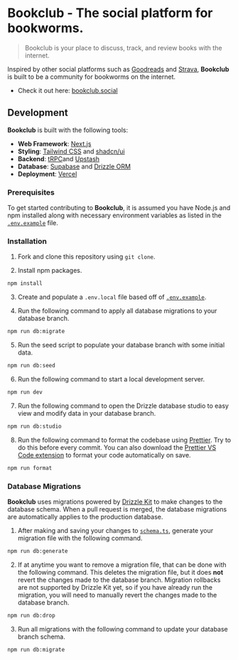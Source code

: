 # Bookclub - The social platform for bookworms.

> Bookclub is your place to discuss, track, and review books with the internet.

Inspired by other social platforms such as [Goodreads](https://www.goodreads.com/) and [Strava](https://strava.com/), **Bookclub** is built to be a community for bookworms on the internet.

- Check it out here: [bookclub.social](https://bookclub.social/)

## Development

**Bookclub** is built with the following tools:

- **Web Framework**: [Next.js](https://nextjs.org/)
- **Styling**: [Tailwind CSS](https://tailwindcss.com/) and [shadcn/ui](https://ui.shadcn.com/)
- **Backend**: [tRPC](https://trpc.io/)and [Upstash](https://upstash.com/)
- **Database**: [Supabase](https://supabase.com/) and [Drizzle ORM](https://orm.drizzle.team/)
- **Deployment**: [Vercel](https://vercel.com/)

### Prerequisites

To get started contributing to **Bookclub**, it is assumed you have Node.js and npm installed along with necessary environment variables as listed in the [`.env.example`](.env.example) file.

### Installation

1. Fork and clone this repository using `git clone`.

2. Install npm packages.

```zsh
npm install
```

3. Create and populate a `.env.local` file based off of [`.env.example`](.env.example).

4. Run the following command to apply all database migrations to your database branch.

```zsh
npm run db:migrate
```

5. Run the seed script to populate your database branch with some initial data.

```zsh
npm run db:seed
```

6. Run the following command to start a local development server.

```zsh
npm run dev
```

7. Run the following command to open the Drizzle database studio to easy view and modify data in your database branch.

```zsh
npm run db:studio
```

8. Run the following command to format the codebase using [Prettier](https://prettier.io/). Try to do this before every commit. You can also download the [Prettier VS Code extension](https://marketplace.visualstudio.com/items?itemName=esbenp.prettier-vscode) to format your code automatically on save.

```zsh
npm run format
```

### Database Migrations

**Bookclub** uses migrations powered by [Drizzle Kit](https://orm.drizzle.team/kit-docs/overview) to make changes to the database schema. When a pull request is merged, the database migrations are automatically applies to the production database.

1. After making and saving your changes to [`schema.ts`](src/server/db/schema.ts), generate your migration file with the following command.

```zsh
npm run db:generate
```

2. If at anytime you want to remove a migration file, that can be done with the following command. This deletes the migration file, but it does **not** revert the changes made to the database branch. Migration rollbacks are not supported by Drizzle Kit yet, so if you have already run the migration, you will need to manually revert the changes made to the database branch.

```zsh
npm run db:drop
```

3. Run all migrations with the following command to update your database branch schema.

```zsh
npm run db:migrate
```
